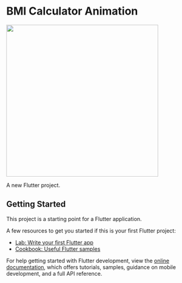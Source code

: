 # BMI Calculator Animation

<img src="https://user-images.githubusercontent.com/113710907/203996727-6ecacfb0-add5-4a19-b3dc-d079b0f762cd.mp4" width="400">





A new Flutter project.

## Getting Started

This project is a starting point for a Flutter application.

A few resources to get you started if this is your first Flutter project:

- [Lab: Write your first Flutter app](https://docs.flutter.dev/get-started/codelab)
- [Cookbook: Useful Flutter samples](https://docs.flutter.dev/cookbook)

For help getting started with Flutter development, view the
[online documentation](https://docs.flutter.dev/), which offers tutorials,
samples, guidance on mobile development, and a full API reference.
